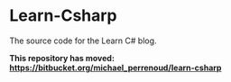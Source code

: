 Learn-Csharp
============

The source code for the Learn C# blog.

**This repository has moved: https://bitbucket.org/michael_perrenoud/learn-csharp**
